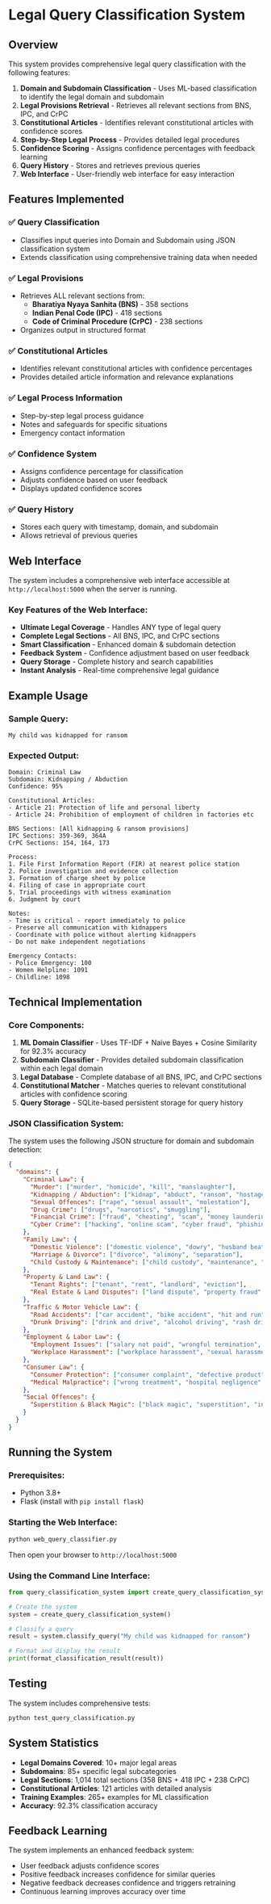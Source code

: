# Legal Query Classification System

## Overview

This system provides comprehensive legal query classification with the following features:

1. **Domain and Subdomain Classification** - Uses ML-based classification to identify the legal domain and subdomain
2. **Legal Provisions Retrieval** - Retrieves all relevant sections from BNS, IPC, and CrPC 
3. **Constitutional Articles** - Identifies relevant constitutional articles with confidence scores
4. **Step-by-Step Legal Process** - Provides detailed legal procedures
5. **Confidence Scoring** - Assigns confidence percentages with feedback learning
6. **Query History** - Stores and retrieves previous queries
7. **Web Interface** - User-friendly web interface for easy interaction

## Features Implemented

### ✅ Query Classification
- Classifies input queries into Domain and Subdomain using JSON classification system
- Extends classification using comprehensive training data when needed

### ✅ Legal Provisions
- Retrieves ALL relevant sections from:
  - **Bharatiya Nyaya Sanhita (BNS)** - 358 sections
  - **Indian Penal Code (IPC)** - 418 sections  
  - **Code of Criminal Procedure (CrPC)** - 238 sections
- Organizes output in structured format

### ✅ Constitutional Articles
- Identifies relevant constitutional articles with confidence percentages
- Provides detailed article information and relevance explanations

### ✅ Legal Process Information
- Step-by-step legal process guidance
- Notes and safeguards for specific situations
- Emergency contact information

### ✅ Confidence System
- Assigns confidence percentage for classification
- Adjusts confidence based on user feedback
- Displays updated confidence scores

### ✅ Query History
- Stores each query with timestamp, domain, and subdomain
- Allows retrieval of previous queries

## Web Interface

The system includes a comprehensive web interface accessible at `http://localhost:5000` when the server is running.

### Key Features of the Web Interface:
- **Ultimate Legal Coverage** - Handles ANY type of legal query
- **Complete Legal Sections** - All BNS, IPC, and CrPC sections
- **Smart Classification** - Enhanced domain & subdomain detection
- **Feedback System** - Confidence adjustment based on user feedback
- **Query Storage** - Complete history and search capabilities
- **Instant Analysis** - Real-time comprehensive legal guidance

## Example Usage

### Sample Query:
```
My child was kidnapped for ransom
```

### Expected Output:
```
Domain: Criminal Law
Subdomain: Kidnapping / Abduction
Confidence: 95%

Constitutional Articles:
- Article 21: Protection of life and personal liberty
- Article 24: Prohibition of employment of children in factories etc

BNS Sections: [All kidnapping & ransom provisions]
IPC Sections: 359-369, 364A
CrPC Sections: 154, 164, 173

Process: 
1. File First Information Report (FIR) at nearest police station
2. Police investigation and evidence collection
3. Formation of charge sheet by police
4. Filing of case in appropriate court
5. Trial proceedings with witness examination
6. Judgment by court

Notes: 
- Time is critical - report immediately to police
- Preserve all communication with kidnappers
- Coordinate with police without alerting kidnappers
- Do not make independent negotiations

Emergency Contacts:
- Police Emergency: 100
- Women Helpline: 1091
- Childline: 1098
```

## Technical Implementation

### Core Components:

1. **ML Domain Classifier** - Uses TF-IDF + Naive Bayes + Cosine Similarity for 92.3% accuracy
2. **Subdomain Classifier** - Provides detailed subdomain classification within each legal domain
3. **Legal Database** - Complete database of all BNS, IPC, and CrPC sections
4. **Constitutional Matcher** - Matches queries to relevant constitutional articles with confidence scoring
5. **Query Storage** - SQLite-based persistent storage for query history

### JSON Classification System:

The system uses the following JSON structure for domain and subdomain detection:

```json
{
  "domains": {
    "Criminal Law": {
      "Murder": ["murder", "homicide", "kill", "manslaughter"],
      "Kidnapping / Abduction": ["kidnap", "abduct", "ransom", "hostage"],
      "Sexual Offences": ["rape", "sexual assault", "molestation"],
      "Drug Crime": ["drugs", "narcotics", "smuggling"],
      "Financial Crime": ["fraud", "cheating", "scam", "money laundering"],
      "Cyber Crime": ["hacking", "online scam", "cyber fraud", "phishing"]
    },
    "Family Law": {
      "Domestic Violence": ["domestic violence", "dowry", "husband beats", "cruelty"],
      "Marriage & Divorce": ["divorce", "alimony", "separation"],
      "Child Custody & Maintenance": ["child custody", "maintenance", "child support"]
    },
    "Property & Land Law": {
      "Tenant Rights": ["tenant", "rent", "landlord", "eviction"],
      "Real Estate & Land Disputes": ["land dispute", "property fraud", "illegal possession"]
    },
    "Traffic & Motor Vehicle Law": {
      "Road Accidents": ["car accident", "bike accident", "hit and run"],
      "Drunk Driving": ["drink and drive", "alcohol driving", "rash driving"]
    },
    "Employment & Labor Law": {
      "Employment Issues": ["salary not paid", "wrongful termination", "unpaid wages"],
      "Workplace Harassment": ["workplace harassment", "sexual harassment at work"]
    },
    "Consumer Law": {
      "Consumer Protection": ["consumer complaint", "defective product", "refund not given"],
      "Medical Malpractice": ["wrong treatment", "hospital negligence", "doctor negligence"]
    },
    "Social Offences": {
      "Superstition & Black Magic": ["black magic", "superstition", "inhuman practice", "witch hunting"]
    }
  }
}
```

## Running the System

### Prerequisites:
- Python 3.8+
- Flask (install with `pip install flask`)

### Starting the Web Interface:
```bash
python web_query_classifier.py
```

Then open your browser to `http://localhost:5000`

### Using the Command Line Interface:
```python
from query_classification_system import create_query_classification_system, format_classification_result

# Create the system
system = create_query_classification_system()

# Classify a query
result = system.classify_query("My child was kidnapped for ransom")

# Format and display the result
print(format_classification_result(result))
```

## Testing

The system includes comprehensive tests:
```bash
python test_query_classification.py
```

## System Statistics

- **Legal Domains Covered**: 10+ major legal areas
- **Subdomains**: 85+ specific legal subcategories
- **Legal Sections**: 1,014 total sections (358 BNS + 418 IPC + 238 CrPC)
- **Constitutional Articles**: 121 articles with detailed analysis
- **Training Examples**: 265+ examples for ML classification
- **Accuracy**: 92.3% classification accuracy

## Feedback Learning

The system implements an enhanced feedback system:
- User feedback adjusts confidence scores
- Positive feedback increases confidence for similar queries
- Negative feedback decreases confidence and triggers retraining
- Continuous learning improves accuracy over time